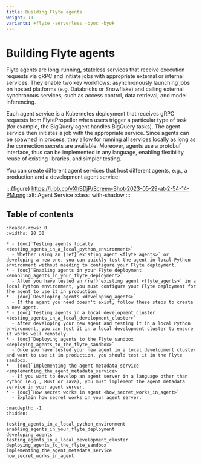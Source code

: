 ```yaml
---
title: Building Flyte agents
weight: 11
variants: +flyte -serverless -byoc -byok
---
```


# Building Flyte agents

Flyte agents are long-running, stateless services that receive execution requests via gRPC and initiate jobs with appropriate external or internal services. They enable two key workflows: asynchronously launching jobs on hosted platforms (e.g. Databricks or Snowflake) and calling external synchronous services, such as access control, data retrieval, and model inferencing.

Each agent service is a Kubernetes deployment that receives gRPC requests from FlytePropeller when users trigger a particular type of task (for example, the BigQuery agent handles BigQuery tasks). The agent service then initiates a job with the appropriate service. Since agents can be spawned in process, they allow for running all services locally as long as the connection secrets are available. Moreover, agents use a protobuf interface, thus can be implemented in any language, enabling flexibility, reuse of existing libraries, and simpler testing.

You can create different agent services that host different agents, e.g., a production and a development agent service:

:::{figure} https://i.ibb.co/vXhBDjP/Screen-Shot-2023-05-29-at-2-54-14-PM.png
:alt: Agent Service
:class: with-shadow
:::

## Table of contents

```{list-table}
:header-rows: 0
:widths: 20 30

* - {doc}`Testing agents locally <testing_agents_in_a_local_python_environment>`
  - Whether using an {ref}`existing agent <flyte_agents>` or developing a new one, you can quickly test the agent in local Python environment without needing to configure your Flyte deployment.
* - {doc}`Enabling agents in your Flyte deployment <enabling_agents_in_your_flyte_deployment>`
  - After you have tested an {ref}`existing agent <flyte_agents>` in a local Python environment, you must configure your Flyte deployment for the agent to use it in production.
* - {doc}`Developing agents <developing_agents>`
  - If the agent you need doesn't exist, follow these steps to create a new agent.
* - {doc}`Testing agents in a local development cluster <testing_agents_in_a_local_development_cluster>`
  - After developing your new agent and testing it in a local Python environment, you can test it in a local development cluster to ensure it works well remotely.
* - {doc}`Deploying agents to the Flyte sandbox <deploying_agents_to_the_flyte_sandbox>`
  - Once you have tested your new agent in a local development cluster and want to use it in production, you should test it in the Flyte sandbox.
* - {doc}`Implementing the agent metadata service <implementing_the_agent_metadata_service>`
  - If you want to develop an agent server in a language other than Python (e.g., Rust or Java), you must implement the agent metadata service in your agent server.
* - {doc}`How secret works in agent <how_secret_works_in_agent>`
  - Explain how secret works in your agent server.
```

```{toctree}
:maxdepth: -1
:hidden:

testing_agents_in_a_local_python_environment
enabling_agents_in_your_flyte_deployment
developing_agents
testing_agents_in_a_local_development_cluster
deploying_agents_to_the_flyte_sandbox
implementing_the_agent_metadata_service
how_secret_works_in_agent
```
